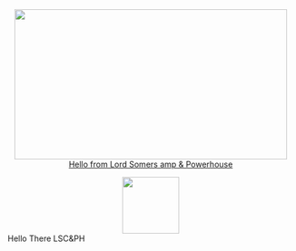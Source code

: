 <div id="header" align="center">
<img src="https://giphy.com/embed/DBqr5JfVORb56" width="480" height="265" frameBorder="0" class="giphy-embed" allowFullScreen></img><a href="https://lscph.org.au">Hello from Lord Somers amp & Powerhouse</a></p>

<div id="header" align="center">
  <img src="https://giphy.com/embed/DBqr5JfVORb56" width="100"/>
</div>

      
</div>
Hello There LSC&PH
